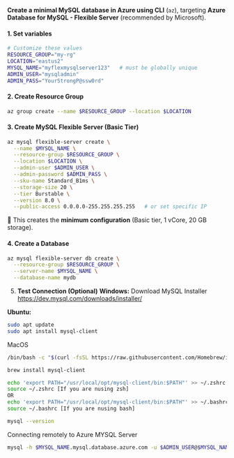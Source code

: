 **Create a minimal MySQL database in Azure using CLI** (`az`), targeting **Azure Database for MySQL - Flexible Server** (recommended by Microsoft).
#### 1. **Set variables**
```bash
# Customize these values
RESOURCE_GROUP="my-rg"
LOCATION="eastus2"
MYSQL_NAME="myflexmysqlserver123"   # must be globally unique
ADMIN_USER="mysqladmin"
ADMIN_PASS="YourStrongP@ssw0rd"
```
#### 2. **Create Resource Group**
```bash
az group create --name $RESOURCE_GROUP --location $LOCATION
```
#### 3. **Create MySQL Flexible Server (Basic Tier)**
```bash
az mysql flexible-server create \
  --name $MYSQL_NAME \
  --resource-group $RESOURCE_GROUP \
  --location $LOCATION \
  --admin-user $ADMIN_USER \
  --admin-password $ADMIN_PASS \
  --sku-name Standard_B1ms \
  --storage-size 20 \
  --tier Burstable \
  --version 8.0 \
  --public-access 0.0.0.0-255.255.255.255   # or set specific IP
```
🔹 This creates the **minimum configuration** (Basic tier, 1 vCore, 20 GB storage).

#### 4. **Create a Database**
```bash
az mysql flexible-server db create \
  --resource-group $RESOURCE_GROUP \
  --server-name $MYSQL_NAME \
  --database-name mydb
  ```
  5. **Test Connection (Optional)**
**Windows:** Download MySQL Installer
https://dev.mysql.com/downloads/installer/

**Ubuntu:**
```bash
sudo apt update
sudo apt install mysql-client
```
MacOS
```bash
/bin/bash -c "$(curl -fsSL https://raw.githubusercontent.com/Homebrew/install/HEAD/install.sh)"

brew install mysql-client

echo 'export PATH="/usr/local/opt/mysql-client/bin:$PATH"' >> ~/.zshrc
source ~/.zshrc [If you are nusing zsh]
OR
echo 'export PATH="/usr/local/opt/mysql-client/bin:$PATH"' >> ~/.bashrc
source ~/.bashrc [If you are nusing bash]

mysql --version
```
Connecting remotely to Azure MYSQL Server
  ```bash
  mysql -h $MYSQL_NAME.mysql.database.azure.com -u $ADMIN_USER@$MYSQL_NAME -p
```

